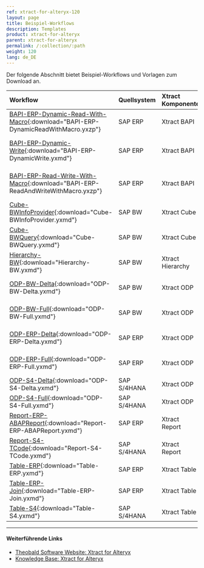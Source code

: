 ```yaml
---
ref: xtract-for-alteryx-120
layout: page
title: Beispiel-Workflows
description: Templates
product: xtract-for-alteryx
parent: xtract-for-alteryx
permalink: /:collection/:path
weight: 120
lang: de_DE
---
```


Der folgende Abschnitt bietet Beispiel-Workflows und Vorlagen zum Download an.


| Workflow | Quellsystem | Xtract Komponente | SAP Objekte |
| :------ |:--- | :--- | :--- |
| [BAPI-ERP-Dynamic-Read-With-Macro](/docs/alteryx-workflows/BAPI-ERP-DynamicReadWithMacro.yxzp){:download="BAPI-ERP-DynamicReadWithMacro.yxzp"}  | SAP ERP | Xtract BAPI | `BAPI_REQUISITION_GETDETAIL` (Display Purchase Requisition Details) |
| [BAPI-ERP-Dynamic-Write](/docs/alteryx-workflows/BAPI-ERP-DynamicWrite.yxmd){:download="BAPI-ERP-DynamicWrite.yxmd"}  | SAP ERP | Xtract BAPI | `BAPI_REQUISITION_CREATE` (Create Purchase Requisition) <br>`BAPI_REQUISITION_GETDETAIL`(Display Purchase Requisition Details) |
| [BAPI-ERP-Read-Write-With-Macro](/docs/alteryx-workflows/BAPI-ERP-ReadAndWriteWithMacro.yxzp){:download="BAPI-ERP-ReadAndWriteWithMacro.yxzp"}  | SAP ERP | Xtract BAPI | `BAPI_REQUISITION_CREATE` (Create Purchase Requisition) <br>`BAPI_REQUISITION_GETDETAIL`(Display Purchase Requisition Details) |
| [Cube-BWInfoProvider](/docs/alteryx-workflows/Cube-BWInfoProvider.yxmd){:download="Cube-BWInfoProvider.yxmd"}  | SAP BW | Xtract Cube | `$0D_DECU` (SAP Demo Cube) |
| [Cube-BWQuery](/docs/alteryx-workflows/Cube-BWQuery.yxmd){:download="Cube-BWQuery.yxmd"}  | SAP BW | Xtract Cube | `0D_DECU/ZZ_D_DECU_Q0011`	(Custom Query) |
| [Hierarchy-BW](/docs/alteryx-workflows/Hierarchy-BW.yxmd){:download="Hierarchy-BW.yxmd"}  | SAP BW | Xtract Hierarchy | `A0000001` (0COSTCENTER) |
| [ODP-BW-Delta](/docs/alteryx-workflows/ODP-BW-Delta.yxmd){:download="ODP-BW-Delta.yxmd"}  | SAP BW | Xtract ODP | `/IMO/SD_D10$F`	(Sales Document Header Data) <br>`0CUSTOMER$P` (Customer number) |
| [ODP-BW-Full](/docs/alteryx-workflows/ODP-BW-Full.yxmd){:download="ODP-BW-Full.yxmd"}  | SAP BW | Xtract ODP | `/IMO/SD_D10$F`	(Sales Document Header Data) <br>`0CUSTOMER$P` (Customer number) |
| [ODP-ERP-Delta](/docs/alteryx-workflows/ODP-ERP-Delta.yxmd){:download="ODP-ERP-Delta.yxmd"}  | SAP ERP | Xtract ODP | `2LIS_11_VAITM`	(Sales Document Item Data) <br>`0CUSTOMER_ATTR` (Customer number) |
| [ODP-ERP-Full](/docs/alteryx-workflows/ODP-ERP-Full.yxmd){:download="ODP-ERP-Full.yxmd"}  | SAP ERP | Xtract ODP | `2LIS_11_VAITM`	(Sales Document Item Data) <br>`0CUSTOMER_ATTR` (Customer number) |
| [ODP-S4-Delta](/docs/alteryx-workflows/ODP-S4-Delta.yxmd){:download="ODP-S4-Delta.yxmd"}  | SAP S/4HANA | Xtract ODP | `I_CUSTOMER_CDS$P`	(Customer) <br>`I_SUPPLIER_CDS$P` (Supplier) |
| [ODP-S4-Full](/docs/alteryx-workflows/ODP-S4-Full.yxmd){:download="ODP-S4-Full.yxmd"}  | SAP S/4HANA | Xtract ODP | `IBUSINESSPARTNER$P`	(Business Partner) |
| [Report-ERP-ABAPReport](/docs/alteryx-workflows/Report-ERP-ABAPReport.yxmd){:download="Report-ERP-ABAPReport.yxmd"}  | SAP ERP | Xtract Report | `RLT10010` (Evaluation of Movements per Storage Type) |
| [Report-S4-TCode](/docs/alteryx-workflows/Report-S4-TCode.yxmd){:download="Report-S4-TCode.yxmd"}  | SAP S/4HANA | Xtract Report | `SD_SALES_DOCUMENT_VIEW` (List of Sales Orders) |
| [Table-ERP](/docs/alteryx-workflows/Table-ERP.yxmd){:download="Table-ERP.yxmd"}  | SAP ERP | Xtract Table | `KNA1` (General Data in Customer Master) |
| [Table-ERP-Join](/docs/alteryx-workflows/Table-ERP-Join.yxmd){:download="Table-ERP-Join.yxmd"}  | SAP ERP | Xtract Table | `KNA1`	(General Data in Customer Master) <br>`KNVV` (Customer Master Sales Data) |
| [Table-S4](/docs/alteryx-workflows/Table-S4.yxmd){:download="Table-S4.yxmd"}  | SAP S/4HANA | Xtract Table | `ACDOCA`	(Universal Journal Entry Line Items) |


******
#### Weiterführende Links
- [Theobald Software Website: Xtract for Alteryx](https://theobald-software.com/xtract-for-alteryx/)
- [Knowledge Base: Xtract for Alteryx](https://kb.theobald-software.com/xtract-for-alteryx)